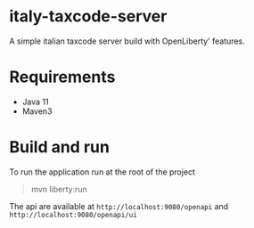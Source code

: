# italy-taxcode-server
A simple italian taxcode server build with OpenLiberty' features. 

# Requirements

- Java 11
- Maven3

# Build and run

To run the application run at the root of the project
> mvn liberty:run

The api are available at `http://localhost:9080/openapi` and `http://localhost:9080/openapi/ui`
